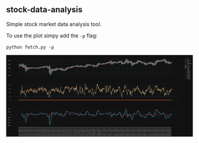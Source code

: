 ## stock-data-analysis

Simple stock market data analysis tool. 


To use the plot simpy add the ```-p``` flag:

```
python fetch.py -p
```

![](images/Screenshot%20from%202022-11-27%2021-01-41.png)

